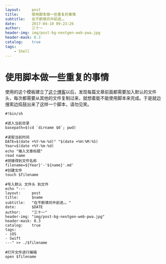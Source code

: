 ```yaml
---
layout:     post
title:      使用脚本做一些重复的事情
subtitle:   在不断填坑中前进。。
date:       2017-04-10 09:23:26
author:     三十一
header-img: img/post-bg-nextgen-web-pwa.jpg
header-mask: 0.3
catalog:    true
tags:
    - Shell
---
```

# 使用脚本做一些重复的事情
使用的这个模板建立了[这个博客](https://yunissong.github.io/)以后，发现每篇文章前面都需要加入默认的文件头，每次都需要从其他的文件复制过来，就想着能不能使用脚本来完成。于是就边搜索边捣鼓出来了这样一个脚本，请勿见笑。

```shell
#!bin/sh

#进入当前目录
basepath=$(cd `dirname $0`; pwd)

#读取当前时间
DATE=$(date +%Y-%m-%d)" "$(date +%H:%M:%S)
Year=$(date +%Y-%m-%d)
echo "输入文章标题"
read name
#拼接得到文件名称
filename=${Year}'-'${name}'.md'
#创建文件
touch $filename

#写入默认 文件头 到文件
echo "---
layout:     post
title:      $name
subtitle:   "在不断填坑中前进。。"
date:       $DATE
author:     "三十一"
header-img: "img/post-bg-nextgen-web-pwa.jpg"
header-mask: 0.3
catalog:    true
tags:
- iOS
- Swift
---" >> ./$filename

#打开文件进行编辑
open $filename


```

